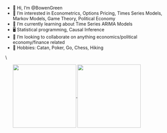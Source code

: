 - 👋 Hi, I’m @BowenGreen
- 👀 I’m interested in Econometrics, Options Pricing, Times Series Models, Markov Models, Game Theory, Political Economy
- 🌱 I’m currently learning about Time Series ARIMA Models
- 🖥️ Statistical programming, Causal Inference
- 💞️ I’m looking to collaborate on anything economics/political economy/finance related
- 👾 Hobbies: Catan, Poker, Go, Chess, Hiking

\\

&nbsp;
&nbsp;
&nbsp;
<a href="https://github.com/NickCH-K/github-readme-stats">
  <img height=200 align="center" src="https://github-readme-stats.vercel.app/api?username=NickCH-K&rank_icon=github&theme=dark&custom_title=Statistics&card_width=320" />
</a>
<a href="https://github.com/NickCH-K/convoychat">
  <img height=200 align="center" src="https://github-readme-stats.vercel.app/api/top-langs?username=NickCH-K&theme=dark&layout=compact&hide_progress=true&langs_count=8&card_width=320" />
</a>
